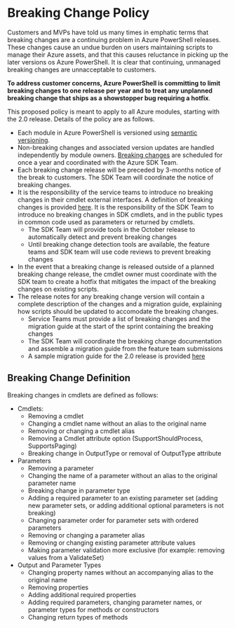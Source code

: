 # Breaking Change Policy

Customers and MVPs have told us many times in emphatic terms that breaking changes are a continuing problem in Azure PowerShell releases.  These changes cause an undue burden on users maintaining scripts to manage their Azure assets, and that this causes reluctance in picking up the later versions os Azure PowerShell. It is clear that continuing, unmanaged breaking changes are unnacceptable to customers. 

**To address customer concerns, Azure PowerShell is committing to limit breaking changes to one release per year and to treat any unplanned breaking change that ships as 
a showstopper bug requiring a hotfix**.

This proposed policy is meant to apply to all Azure modules, starting with the 2.0 release. Details of the policy are as follows.
- Each module in Azure PowerShell is versioned using [semantic versioning](http://semver.org).
- Non-breaking changes and associated version updates are handled independently by module owners.  [Breaking changes](#breaking-change-definition) are scheduled for once a year and coordinated with the Azure SDK Team.
- Each breaking change release will be preceded by 3-months notice of the break to customers.  The SDK Team will coordinate the notice of breaking changes.
- It is the responsibility of the service teams to introduce no breaking changes in their cmdlet external interfaces.  A definition of breaking changes is provided [here](#breaking-change-definition).  It is the responsibility of the SDK Team to introduce no breaking changes in SDK cmdlets, and in the public types in common code used as parameters or returned by cmdlets.
  - The SDK Team will provide tools in the October release to automatically detect and prevent breaking changes
  - Until breaking change detection tools are available, the feature teams and SDK team will use code reviews to prevent breaking changes
- In the event that a breaking change is released outside of a planned breaking change release, the cmdlet owner must coordinate with the SDK team to create a hotfix that mitigates the impact of the breaking changes on existing scripts.
- The release notes for any breaking change version will contain a complete description of the changes and a migration guide, explaining how scripts should be updated to accomodate the breaking changes.
  - Service Teams must provide a list of breaking changes and the migration guide at the start of the sprint containing the breaking changes
  - The SDK Team will coordinate the breaking change documentation and assemble a migration guide from the feature team submissions
  - A sample migration guide for the 2.0 release is provided [here](https://github.com/Azure/azure-powershell/blob/dev/documentation/release-notes/migration-guide.2.0.0.md)

## Breaking Change Definition

Breaking changes in cmdlets are defined as follows:

  - Cmdlets: 
    - Removing a cmdlet
    - Changing a cmdlet name without an alias to the original name
    - Removing or changing a cmdlet alias
    - Removing a Cmdlet attribute option (SupportShouldProcess, SupportsPaging)
    - Breaking change in OutputType or removal of OutputType attribute
  - Parameters
    - Removing a parameter
    - Changing the name of a parameter without an alias to the original parameter name
    - Breaking change in parameter type
    - Adding a required parameter to an existing parameter set (adding new parameter sets, or adding additional optional parameters is not breaking)
    - Changing parameter order for parameter sets with ordered parameters
    - Removing or changing a parameter alias
    - Removing or changing existing parameter attribute values
    - Making parameter validation more exclusive (for example: removing values from a ValidateSet)
  - Output and Parameter Types
    - Changing property names without an accompanying alias to the original name
    - Removing properties
    - Adding additional required properties
    - Adding required parameters, changing parameter names, or parameter types for methods or constructors
    - Changing return types of methods


